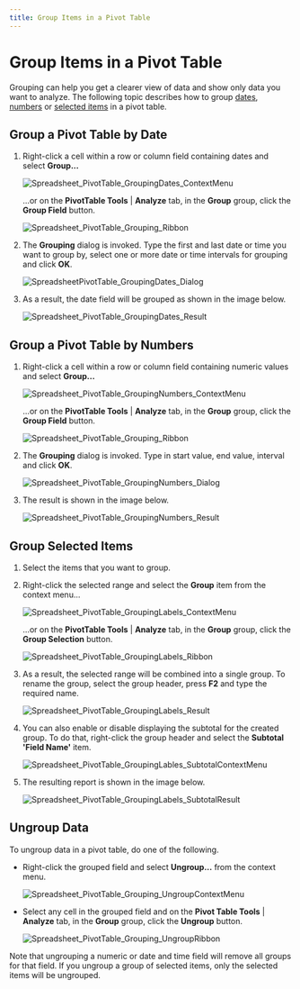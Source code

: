 ```yaml
---
title: Group Items in a Pivot Table
---
```

# Group Items in a Pivot Table
Grouping can help you get a clearer view of data and show only data you want to analyze. The following topic describes how to group [dates](#date), [numbers](#number) or [selected items](#text) in a pivot table.

<a name="date"/>

## Group a Pivot Table by Date
1. Right-click a cell within a row or column field containing dates and select **Group...**
	
	![Spreadsheet_PivotTable_GroupingDates_ContextMenu](../../../images/img126549.png)
	
	...or on the **PivotTable Tools** | **Analyze** tab, in the **Group** group, click the **Group Field** button.
	
	![Spreadsheet_PivotTable_Grouping_Ribbon](../../../images/img126551.png)
2. The **Grouping** dialog is invoked. Type the first and last date or time you want to group by, select one or more date or time intervals for grouping and click **OK**.
	
	![SpreadsheetPivotTable_GroupingDates_Dialog](../../../images/img126553.png)
3. As a result, the date field will be grouped as shown in the image below.
	
	![Spreadsheet_PivotTable_GroupingDates_Result](../../../images/img126552.png)

<a name="number"/>

## Group a Pivot Table by Numbers
1. Right-click a cell within a row or column field containing numeric values and select **Group...**
	
	![Spreadsheet_PivotTable_GroupingNumbers_ContextMenu](../../../images/img126554.png)
	
	...or on the **PivotTable Tools** | **Analyze** tab, in the **Group** group, click the **Group Field** button.
	
	![Spreadsheet_PivotTable_Grouping_Ribbon](../../../images/img126551.png)
2. The **Grouping** dialog is invoked. Type in start value, end value, interval and click **OK**.
	
	![Spreadsheet_PivotTable_GroupingNumbers_Dialog](../../../images/img126555.png)
3. The result is shown in the image below.
	
	![Spreadsheet_PivotTable_GroupingNumbers_Result](../../../images/img126556.png)

<a name="text"/>

## Group Selected Items
1. Select the items that you want to group.
2. Right-click the selected range and select the **Group** item from the context menu...
	
	![Spreadsheet_PivotTable_GroupingLabels_ContextMenu](../../../images/img126540.png)
	
	...or on the **PivotTable Tools** | **Analyze** tab, in the **Group** group, click the **Group Selection** button.
	
	![Spreadsheet_PivotTable_GroupingLabels_Ribbon](../../../images/img126541.png)
3. As a result, the selected range will be combined into a single group. To rename the group, select the group header, press **F2** and type the required name.
	
	![Spreadsheet_PivotTable_GroupingLabels_Result](../../../images/img126542.png)
4. You can also enable or disable displaying the subtotal for the created group. To do that, right-click the group header and select the **Subtotal 'Field Name'** item.
	
	![Spreadsheet_PivotTable_GroupingLables_SubtotalContextMenu](../../../images/img126543.png)
5. The resulting report is shown in the image below.
	
	![Spreadsheet_PivotTable_GroupingLabels_SubtotalResult](../../../images/img126544.png)

## Ungroup Data
To ungroup data in a pivot table, do one of the following.
* Right-click the grouped field and select **Ungroup...** from the context menu.
	
	![Spreadsheet_PivotTable_Grouping_UngroupContextMenu](../../../images/img126465.png)
* Select any cell in the grouped field and on the **Pivot Table Tools** | **Analyze** tab, in the **Group** group, click the **Ungroup** button.
	
	![Spreadsheet_PivotTable_Grouping_UngroupRibbon](../../../images/img126466.png)

Note that ungrouping a numeric or date and time field will remove all groups for that field. If you ungroup a group of selected items, only the selected items will be ungrouped.
